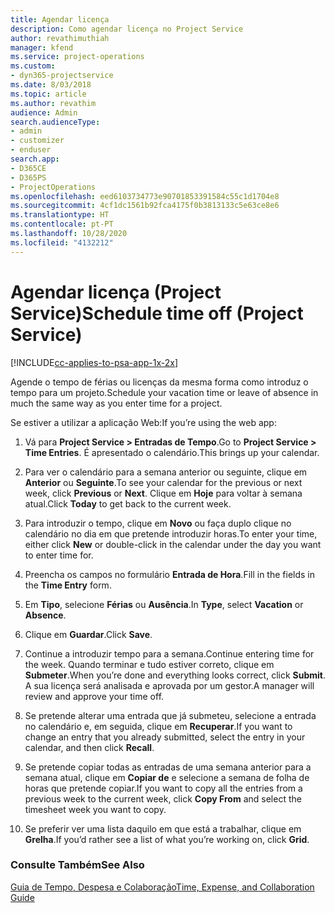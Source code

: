 ```yaml
---
title: Agendar licença
description: Como agendar licença no Project Service
author: revathimuthiah
manager: kfend
ms.service: project-operations
ms.custom:
- dyn365-projectservice
ms.date: 8/03/2018
ms.topic: article
ms.author: revathim
audience: Admin
search.audienceType:
- admin
- customizer
- enduser
search.app:
- D365CE
- D365PS
- ProjectOperations
ms.openlocfilehash: eed6103734773e90701853391584c55c1d1704e8
ms.sourcegitcommit: 4cf1dc1561b92fca4175f0b3813133c5e63ce8e6
ms.translationtype: HT
ms.contentlocale: pt-PT
ms.lasthandoff: 10/28/2020
ms.locfileid: "4132212"
---
```

# <a name="schedule-time-off-project-service"></a><span data-ttu-id="7ad6b-103">Agendar licença (Project Service)</span><span class="sxs-lookup"><span data-stu-id="7ad6b-103">Schedule time off (Project Service)</span></span>

[!INCLUDE[cc-applies-to-psa-app-1x-2x](../includes/cc-applies-to-psa-app-1x-2x.md)]

<span data-ttu-id="7ad6b-104">Agende o tempo de férias ou licenças da mesma forma como introduz o tempo para um projeto.</span><span class="sxs-lookup"><span data-stu-id="7ad6b-104">Schedule your vacation time or leave of absence in much the same way as you enter time for a project.</span></span>  
  
 <span data-ttu-id="7ad6b-105">Se estiver a utilizar a aplicação Web:</span><span class="sxs-lookup"><span data-stu-id="7ad6b-105">If you’re using the web app:</span></span>  
  
1.  <span data-ttu-id="7ad6b-106">Vá para **Project Service > Entradas de Tempo**.</span><span class="sxs-lookup"><span data-stu-id="7ad6b-106">Go to **Project Service > Time Entries**.</span></span> <span data-ttu-id="7ad6b-107">É apresentado o calendário.</span><span class="sxs-lookup"><span data-stu-id="7ad6b-107">This brings up your calendar.</span></span>  
  
2.  <span data-ttu-id="7ad6b-108">Para ver o calendário para a semana anterior ou seguinte, clique em **Anterior** ou **Seguinte**.</span><span class="sxs-lookup"><span data-stu-id="7ad6b-108">To see your calendar for the previous or next week, click **Previous** or **Next**.</span></span> <span data-ttu-id="7ad6b-109">Clique em **Hoje** para voltar à semana atual.</span><span class="sxs-lookup"><span data-stu-id="7ad6b-109">Click **Today** to get back to the current week.</span></span>  
  
3.  <span data-ttu-id="7ad6b-110">Para introduzir o tempo, clique em **Novo** ou faça duplo clique no calendário no dia em que pretende introduzir horas.</span><span class="sxs-lookup"><span data-stu-id="7ad6b-110">To enter your time, either click **New** or double-click in the calendar under the day you want to enter time for.</span></span>  
  
4.  <span data-ttu-id="7ad6b-111">Preencha os campos no formulário **Entrada de Hora**.</span><span class="sxs-lookup"><span data-stu-id="7ad6b-111">Fill in the fields in the **Time Entry** form.</span></span>  
  
5.  <span data-ttu-id="7ad6b-112">Em **Tipo**, selecione **Férias** ou **Ausência**.</span><span class="sxs-lookup"><span data-stu-id="7ad6b-112">In **Type**, select **Vacation** or **Absence**.</span></span>  
  
6.  <span data-ttu-id="7ad6b-113">Clique em **Guardar**.</span><span class="sxs-lookup"><span data-stu-id="7ad6b-113">Click **Save**.</span></span>  
  
7.  <span data-ttu-id="7ad6b-114">Continue a introduzir tempo para a semana.</span><span class="sxs-lookup"><span data-stu-id="7ad6b-114">Continue entering time for the week.</span></span> <span data-ttu-id="7ad6b-115">Quando terminar e tudo estiver correto, clique em **Submeter**.</span><span class="sxs-lookup"><span data-stu-id="7ad6b-115">When you’re done and everything looks correct, click **Submit**.</span></span> <span data-ttu-id="7ad6b-116">A sua licença será analisada e aprovada por um gestor.</span><span class="sxs-lookup"><span data-stu-id="7ad6b-116">A manager will review and approve your time off.</span></span>  
  
8.  <span data-ttu-id="7ad6b-117">Se pretende alterar uma entrada que já submeteu, selecione a entrada no calendário e, em seguida, clique em **Recuperar**.</span><span class="sxs-lookup"><span data-stu-id="7ad6b-117">If you want to change an entry that you already submitted, select the entry in your calendar, and then click **Recall**.</span></span>  
  
9. <span data-ttu-id="7ad6b-118">Se pretende copiar todas as entradas de uma semana anterior para a semana atual, clique em **Copiar de** e selecione a semana de folha de horas que pretende copiar.</span><span class="sxs-lookup"><span data-stu-id="7ad6b-118">If you want to copy all the entries from a previous week to the current week, click **Copy From** and select the timesheet week you want to copy.</span></span>  
  
10. <span data-ttu-id="7ad6b-119">Se preferir ver uma lista daquilo em que está a trabalhar, clique em **Grelha**.</span><span class="sxs-lookup"><span data-stu-id="7ad6b-119">If you’d rather see a list of what you’re working on, click **Grid**.</span></span>  
  
### <a name="see-also"></a><span data-ttu-id="7ad6b-120">Consulte Também</span><span class="sxs-lookup"><span data-stu-id="7ad6b-120">See Also</span></span>  
 [<span data-ttu-id="7ad6b-121">Guia de Tempo, Despesa e Colaboração</span><span class="sxs-lookup"><span data-stu-id="7ad6b-121">Time, Expense, and Collaboration Guide</span></span>](../psa/time-expense-collaboration-guide.md)
